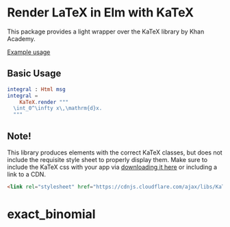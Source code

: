 # Render LaTeX in Elm with KaTeX

This package provides a light wrapper over the KaTeX library by Khan Academy.

[KaTeX]: https://github.com/Khan/KaTeX

[Example usage](https://bsouthga.github.io/elm-katex/)


## Basic Usage

```elm
integral : Html msg
integral =
    KaTeX.render """
  \int_0^\infty x\,\mathrm{d}x.
  """
```


## Note!

This library produces elements with the correct KaTeX classes,
but does not include the requisite style sheet to properly display them.
Make sure to include the KaTeX css with your app via
[downloading it here](https://github.com/khan/katex/releases) or
including a link to a CDN.

```html
<link rel="stylesheet" href="https://cdnjs.cloudflare.com/ajax/libs/KaTeX/0.6.0/katex.min.css">
```

# exact_binomial
